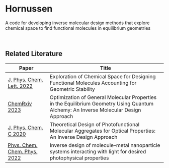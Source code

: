 # Hornussen

A code for developing inverse molecular design methods that explore chemical space to find functional molecules in equilibrium geometries

<br/>

## Related Literature

Paper | Title
------|--------------
[J. Phys. Chem. Lett. 2022](https://pubs.acs.org/doi/10.1021/acs.jpclett.2c02355) | Exploration of Chemical Space for Designing Functional Molecules Accounting for Geometric Stability
[ChemRxiv 2023](https://chemrxiv.org/engage/chemrxiv/article-details/63bbe84ba5c354823a8c1f54) | Optimization of General Molecular Properties in the Equilibrium Geometry Using Quantum Alchemy: An Inverse Molecular Design Approach
[J. Phys. Chem. C 2020](https://pubs.acs.org/doi/full/10.1021/acs.jpcc.0c01730)| Theoretical Design of Photofunctional Molecular Aggregates for Optical Properties: An Inverse Design Approach
[Phys. Chem. Chem. Phys. 2022](https://pubs.rsc.org/en/content/articlehtml/2022/cp/d2cp02870k) | Inverse design of molecule–metal nanoparticle systems interacting with light for desired photophysical properties